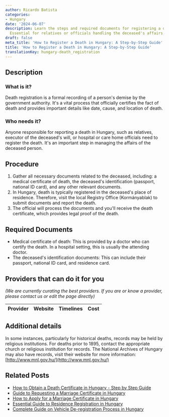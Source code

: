 ```yaml
---
author: Ricardo Batista
categories:
- Hungary
date: '2024-06-07'
description: Learn the steps and required documents for registering a death in Hungary.
  Essential for relatives or officials handling the deceased's affairs.
draft: false
meta_title: 'How to Register a Death in Hungary: A Step-by-Step Guide'
title: 'How to Register a Death in Hungary: A Step-by-Step Guide'
translationKey: hungary-death_registration
---
```


## Description
### What is it?
Death registration is a formal recording of a person's demise by the government authority. It's a vital process that officially certifies the fact of death and provides important details like date, cause, and location of death.

### Who needs it?
Anyone responsible for reporting a death in Hungary, such as relatives, executor of the deceased's will, or hospital or care home officials need to register the death. It's an important step in managing the affairs of the deceased person. 

## Procedure
1. Gather all necessary documents related to the deceased, including: a medical certificate of death, the deceased's identification (passport, national ID card), and any other relevant documents.
2. In Hungary, death is typically registered in the deceased's place of residence. Therefore, visit the local Registry Office (Kormányablak) to submit documents and report the death. 
3. The official will process the documents and you'll receive the death certificate, which provides legal proof of the death.

## Required Documents
- Medical certificate of death: This is provided by a doctor who can certify the death. In a hospital setting, this is usually the attending doctor. 
- The deceased's identification documents: This can include their passport, national ID card, and residence card.

## Providers that can do it for you

_(We are currently curating the best providers. If you are or know a provider, please contact us or edit the page directly)_

| Provider        |     Website     |     Timelines    |       Cost      |
| :-------------: | :-------------: |  :-------------: | :-------------: |

## Additional details
In some instances, particularly for historical deaths, records may be held by religious institutions. For deaths prior to 1895, contact the appropriate church or religious institution for records. The National Archives of Hungary may also have records, visit their website for more information: [http://www.mnl.gov.hu/](http://www.mnl.gov.hu/)
## Related Posts

- [How to Obtain a Death Certificate in Hungary - Step by Step Guide](https://tramitit.com/guides/hungary/request_for_death_certificates/)
- [Guide to Requesting a Marriage Certificate in Hungary](https://tramitit.com/guides/hungary/request_for_marriage_certificates/)
- [How to Apply for a Marriage Certificate in Hungary](https://tramitit.com/guides/hungary/marriage_certificate_application/)
- [Essential Guide to Residence Registration in Hungary](https://tramitit.com/guides/hungary/residence_registration/)
- [Complete Guide on Vehicle De-registration Process in Hungary](https://tramitit.com/guides/hungary/vehicle_de-registration/)